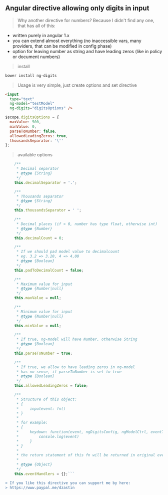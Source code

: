 ## Angular directive allowing only digits in input

> Why another directive for numbers? Because I didn't find any one, that has all of this:

* written purely in angular 1.x
* you can extend almost everything (no inaccessible vars, many providers, that can be modified in config phase)
* option for leaving number as string and have leading zeros (like in policy or document numbers)

> install

```bash
bower install ng-digits
```

> Usage is very simple, just create options and set directive

```html
<input 
  type="text" 
  ng-model="testModel" 
  ng-digits="digitsOptions" />
```

```js
$scope.digitsOptions = {
  maxValue: 500,
  minValue: 0,
  parseToNumber: false,
  allowedLeadingZeros: true,
  thousandsSeparator: '\''
};
```

> available options

```js
    /**
     * Decimal separator
     * @type {String}
     */
    this.decimalSeparator = '.';

    /**
     * Thousands separator
     * @type {String}
     */
    this.thousandsSeparator = ' ';

    /**
     * Decimal places (if > 0, number has type float, otherwise int)
     * @type {Number}
     */
    this.decimalCount = 0;

    /**
     * If we should pad model value to decimalcount
     * eg. 3.2 => 3.20, 4 => 4,00
     * @type {Boolean}
     */
    this.padToDecimalCount = false;

    /**
     * Maximum value for input
     * @type {Number|null}
     */
    this.maxValue = null;

    /**
     * Minimum value for input
     * @type {Number|null}
     */
    this.minValue = null;

    /**
     * If true, ng-model will have Number, otherwise String
     * @type {Boolean}
     */
    this.parseToNumber = true;

    /**
     * If true, we allow to have leading zeros in ng-model
     * has no sense, if parseToNumber is set to true
     * @type {Boolean}
     */
    this.allowedLeadingZeros = false;

    /**
     * Structure of this object:
     * {
     *     inputevent: fn()
     * }
     * 
     * for example: 
     * {
     *     keydown: function(event, ngDigitsConfig, ngModelCtrl, eventThis){ // all passed arguments
     *         console.log(event)
     *     }
     * }
     * 
     * the return statement of this fn will be returned in original event
     * 
     * @type {Object}
     */
    this.eventHandlers = {};```

> If you like this directive you can support me by here:
> https://www.paypal.me/dzastin